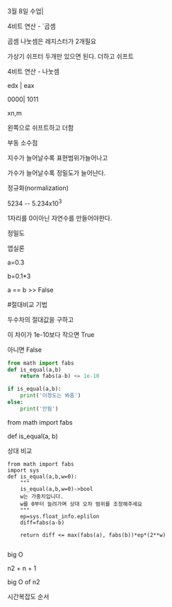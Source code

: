 3월 8일 수업|

4비트 연산 - `곱셈

곱셈 나눗셈은 레지스터가 2개필요

가상기 쉬프터 두개만 있으면 된다. 더하고 쉬프트



4비트 연산 - 나눗셈



edx   | 	eax

0000| 1011



xn,m



왼쪽으로 쉬프트하고 더함



부동 소수점

지수가 늘어날수록 표현범위가늘어나고

가수가 늘어날수록 정밀도가 늘어난다.



정규화(normalization)

5234 -- 5.234x10<sup>3</sup>

1자리를 0이아닌 자연수를 만들어야한다.



정밀도



앱실론



a=0.3

b=0.1*3



a == b  >> False



#절대비교 기법



두수차의 절대값을 구하고

이 차이가 1e-10보다 작으면 True

아니면 False

```python
from math import fabs
def is_equal(a,b)
	return fabs(a-b) <= 1e-10

if is_equal(a,b):
    print('이정도는 봐줌')
else:
	print('안됨')
```



from math import fabs

def is_equal(a, b)



상대 비교

```
from math import fabs
import sys
def is_equal(a,b,w=0):
	"""
	is_equal(a,b,w=0)->bool
	w는 가중치입니다.
	w를 0부터 늘려가며 상대 오차 범위를 조정해주세요
	"""
	ep=sys.float_info.eplilon
	diff=fabs(a-b)
	
	return diff <= max(fabs(a), fabs(b))*ep*(2**w)
	
```



big O

n2 + n + 1



big O of n2



시간복잡도 순서